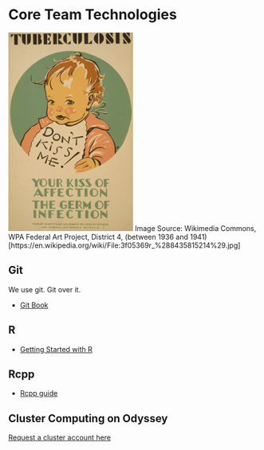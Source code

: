 # Core Team Technologies

<img src="./images/dont_kiss_me.jpg" alt="Tuberculosis Don't kiss me! : Your kiss of affection - the germ of infection" width="250px">
Image Source: Wikimedia Commons, WPA Federal Art Project, District 4, (between 1936 and 1941) [https://en.wikipedia.org/wiki/File:3f05369r_%288435815214%29.jpg]

## Git

We use git. Git over it. 

- [Git Book](https://git-scm.com/book/en/v2)

## R

- [Getting Started with R](https://ctesta.com/articles/2018-05/getting-started-in-r)

## Rcpp

- [Rcpp guide](http://adv-r.had.co.nz/Rcpp.html)

## Cluster Computing on Odyssey

[Request a cluster account here](https://www.rc.fas.harvard.edu/resources/faq/how-do-i-get-a-research-computing-account/)

